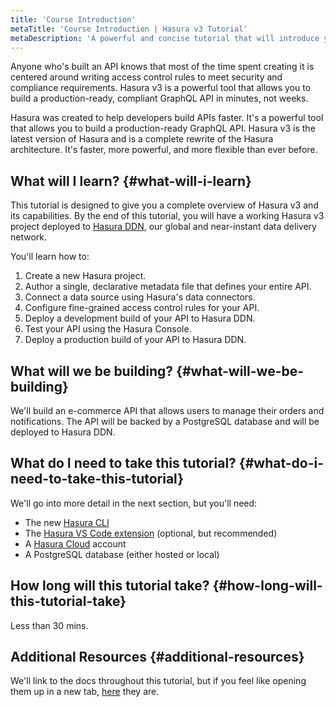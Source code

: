 ```yaml
---
title: 'Course Introduction'
metaTitle: 'Course Introduction | Hasura v3 Tutorial'
metaDescription: 'A powerful and concise tutorial that will introduce you to Hasura v3 and its concepts.'
---
```


Anyone who's built an API knows that most of the time spent creating it is centered around writing access control rules
to meet security and compliance requirements. Hasura v3 is a powerful tool that allows you to build a production-ready,
compliant GraphQL API in minutes, not weeks.

Hasura was created to help developers build APIs faster. It's a powerful tool that allows you to build a
production-ready GraphQL API. Hasura v3 is the latest version of Hasura and is a complete rewrite of the Hasura
architecture. It's faster, more powerful, and more flexible than ever before.

## What will I learn? {#what-will-i-learn}

This tutorial is designed to give you a complete overview of Hasura v3 and its capabilities. By the end of this
tutorial, you will have a working Hasura v3 project deployed to [Hasura DDN](https://console.hasura.io), our global and
near-instant data delivery network.

You'll learn how to:

1. Create a new Hasura project.
2. Author a single, declarative metadata file that defines your entire API.
3. Connect a data source using Hasura's data connectors.
4. Configure fine-grained access control rules for your API.
5. Deploy a development build of your API to Hasura DDN.
6. Test your API using the Hasura Console.
7. Deploy a production build of your API to Hasura DDN.

## What will we be building? {#what-will-we-be-building}

We'll build an e-commerce API that allows users to manage their orders and notifications. The API will be backed by a
PostgreSQL database and will be deployed to Hasura DDN.

## What do I need to take this tutorial? {#what-do-i-need-to-take-this-tutorial}

We'll go into more detail in the next section, but you'll need:

- The new [Hasura CLI](https://hasura.io/docs/3.0/cli/overview/)
- The [Hasura VS Code extension](https://marketplace.visualstudio.com/items?itemName=HasuraHQ.hasura) (optional, but
  recommended)
- A [Hasura Cloud](https://cloud.hasura.io/) account
- A PostgreSQL database (either hosted or local)

## How long will this tutorial take? {#how-long-will-this-tutorial-take}

Less than 30 mins.

## Additional Resources {#additional-resources}

We'll link to the docs throughout this tutorial, but if you feel like opening them up in a new tab,
[here](https://hasura.io/docs/3.0/) they are.
